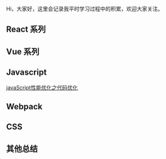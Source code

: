 Hi，大家好，这里会记录我平时学习过程中的积累，欢迎大家关注。

## React 系列

## Vue 系列

## Javascript
[javaScript性能优化之代码优化](https://github.com/zhoubopro/Bo-Blog/issues/1)
## Webpack

## CSS

## 其他总结